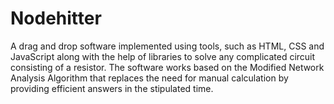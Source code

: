# Nodehitter
A drag and drop software implemented using tools, such as HTML, CSS and JavaScript
along with the help of libraries to solve any complicated circuit consisting of a resistor. The
software works based on the Modified Network Analysis Algorithm that replaces the need for
manual calculation by providing efficient answers in the stipulated time.
